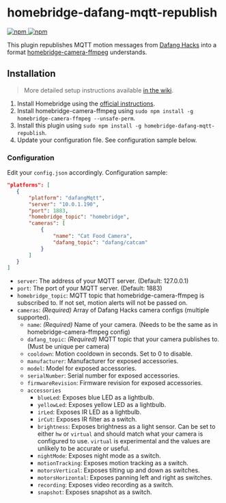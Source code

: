 # homebridge-dafang-mqtt-republish

[![npm](https://img.shields.io/npm/v/homebridge-dafang-mqtt-republish) ![npm](https://img.shields.io/npm/dt/homebridge-dafang-mqtt-republish)](https://www.npmjs.com/package/homebridge-dafang-mqtt-republish)

This plugin republishes MQTT motion messages from [Dafang Hacks](https://github.com/EliasKotlyar/Xiaomi-Dafang-Hacks) into a format [homebridge-camera-ffmpeg](https://github.com/homebridge-plugins/homebridge-camera-ffmpeg) understands.

## Installation

> More detailed setup instructions available [in the wiki](https://github.com/Sunoo/homebridge-dafang-mqtt-republish/wiki/Configuring-Dafang-Hacks-Cameras-for-Homebridge).

1. Install Homebridge using the [official instructions](https://github.com/homebridge/homebridge/wiki).
2. Install homebridge-camera-ffmpeg using `sudo npm install -g homebridge-camera-ffmpeg --unsafe-perm`.
3. Install this plugin using `sudo npm install -g homebridge-dafang-mqtt-republish`.
4. Update your configuration file. See configuration sample below.

### Configuration

Edit your `config.json` accordingly. Configuration sample:

 ```json
"platforms": [
    {
        "platform": "dafangMqtt",
        "server": "10.0.1.190",
        "port": 1883,
        "homebridge_topic": "homebridge",
        "cameras": [
            {
                "name": "Cat Food Camera",
                "dafang_topic": "dafang/catcam"
            }
        ]
    }
]
```

- `server`: The address of your MQTT server. (Default: 127.0.0.1)
- `port`: The port of your MQTT server. (Default: 1883)
- `homebridge_topic`: MQTT topic that homebridge-camera-ffmpeg is subscribed to. If not set, motion alerts will not be passed on.
- `cameras`: _(Required)_ Array of Dafang Hacks camera configs (multiple supported).
  - `name`: _(Required)_ Name of your camera. (Needs to be the same as in homebridge-camera-ffmpeg config)
  - `dafang_topic`: _(Required)_ MQTT topic that your camera publishes to. (Must be unique per camera)
  - `cooldown`: Motion cooldown in seconds. Set to 0 to disable.
  - `manufacturer`: Manufacturer for exposed accessories.
  - `model`: Model for exposed accessories.
  - `serialNumber`: Serial number for exposed accessories.
  - `firmwareRevision`: Firmware revision for exposed accessories.
  - `accessories`
    - `blueLed`: Exposes blue LED as a lightbulb.
    - `yellowLed`: Exposes yellow LED as a lightbulb.
    - `irLed`: Exposes IR LED as a lightbulb.
    - `irCut`: Exposes IR filter as a switch.
    - `brightness`: Exposes brightness as a light sensor. Can be set to either `hw` or `virtual` and should match what your camera is configured to use. `virtual` is experimental and the values are unlikely to be accurate or useful.
    - `nightMode`: Exposes night mode as a switch.
    - `motionTracking`: Exposes motion tracking as a switch.
    - `motorsVertical`: Exposes tilting up and down as switches.
    - `motorsHorizontal`: Exposes panning left and right as switches.
    - `recording`: Exposes video recording as a switch.
    - `snapshot`: Exposes snapshot as a switch.
